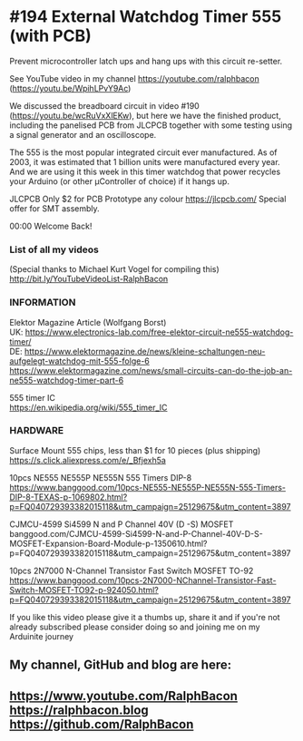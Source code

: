 # #194 External Watchdog Timer 555 (with PCB)
Prevent microcontroller latch ups and hang ups with this circuit re-setter.

See YouTube video in my channel https://youtube.com/ralphbacon (https://youtu.be/WpihLPvY9Ac)

We discussed the breadboard circuit in video #190 (https://youtu.be/wcRuVxXlEKw), but here we have the finished product, including the panelised PCB from JLCPCB together with some testing using a signal generator and an oscilloscope.

The 555 is the most popular integrated circuit ever manufactured. As of 2003, it was estimated that 1 billion units were manufactured every year. And we are using it this week in this timer watchdog that power recycles your Arduino (or other µController of choice) if it hangs up.

JLCPCB Only $2 for PCB Prototype any colour https://jlcpcb.com/
Special offer for SMT assembly.

00:00 Welcome Back!  


### List of all my videos
(Special thanks to Michael Kurt Vogel for compiling this)  
http://bit.ly/YouTubeVideoList-RalphBacon  

### INFORMATION

Elektor Magazine Article (Wolfgang Borst)  
UK: https://www.electronics-lab.com/free-elektor-circuit-ne555-watchdog-timer/  
DE: https://www.elektormagazine.de/news/kleine-schaltungen-neu-aufgelegt-watchdog-mit-555-folge-6  
https://www.elektormagazine.com/news/small-circuits-can-do-the-job-an-ne555-watchdog-timer-part-6  

555 timer IC  
https://en.wikipedia.org/wiki/555_timer_IC  

### HARDWARE
Surface Mount 555 chips, less than $1 for 10 pieces (plus shipping)  
https://s.click.aliexpress.com/e/_Bfjexh5a

10pcs NE555 NE555P NE555N 555 Timers DIP-8  
https://www.banggood.com/10pcs-NE555-NE555P-NE555N-555-Timers-DIP-8-TEXAS-p-1069802.html?p=FQ040729393382015118&utm_campaign=25129675&utm_content=3897

CJMCU-4599 Si4599 N and P Channel 40V (D -S) MOSFET  
banggood.com/CJMCU-4599-Si4599-N-and-P-Channel-40V-D-S-MOSFET-Expansion-Board-Module-p-1350610.html?p=FQ040729393382015118&utm_campaign=25129675&utm_content=3897

10pcs 2N7000 N-Channel Transistor Fast Switch MOSFET TO-92  
https://www.banggood.com/10pcs-2N7000-NChannel-Transistor-Fast-Switch-MOSFET-TO92-p-924050.html?p=FQ040729393382015118&utm_campaign=25129675&utm_content=3897

If you like this video please give it a thumbs up, share it and if you're not already subscribed please consider doing so and joining me on my Arduinite journey  

My channel, GitHub and blog are here:  
------------------------------------------------------------------  
https://www.youtube.com/RalphBacon  
https://ralphbacon.blog  
https://github.com/RalphBacon  
------------------------------------------------------------------
